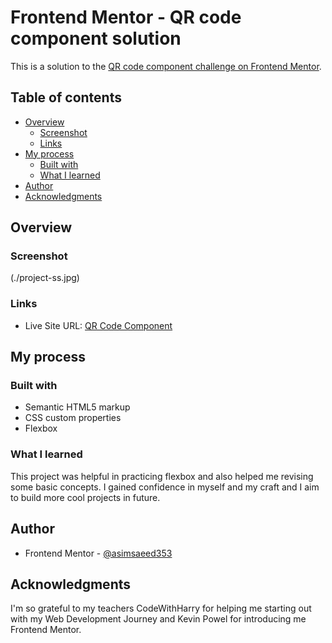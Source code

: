# Frontend Mentor - QR code component solution

This is a solution to the [QR code component challenge on Frontend Mentor](https://www.frontendmentor.io/challenges/qr-code-component-iux_sIO_H).

## Table of contents

- [Overview](#overview)
  - [Screenshot](#screenshot)
  - [Links](#links)
- [My process](#my-process)
  - [Built with](#built-with)
  - [What I learned](#what-i-learned)
- [Author](#author)
- [Acknowledgments](#acknowledgments)


## Overview

### Screenshot

(./project-ss.jpg)

### Links

- Live Site URL: [QR Code Component](https://asimsaeed353.github.io/qr-code-component-main/)

## My process

### Built with

- Semantic HTML5 markup
- CSS custom properties
- Flexbox

### What I learned

This project was helpful in practicing flexbox and also helped me revising some basic concepts. I gained confidence in myself and my craft and I aim to build more cool projects in future.

## Author

- Frontend Mentor - [@asimsaeed353](https://www.frontendmentor.io/profile/asimsaeed353)

## Acknowledgments

I'm so grateful to my teachers CodeWithHarry for helping me starting out with my Web Development Journey and Kevin Powel for introducing me Frontend Mentor.
